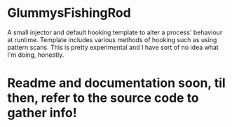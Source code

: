 # GlummysFishingRod
 A small injector and default hooking template to alter a process' behaviour at runtime. Template includes various methods of hooking such as using pattern scans. This is pretty experimental and I have sort of no idea what I'm doing, honestly.

# Readme and documentation soon, til then, refer to the source code to gather info!
